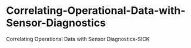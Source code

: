 # Correlating-Operational-Data-with-Sensor-Diagnostics
Correlating Operational Data with Sensor Diagnostics-SICK
